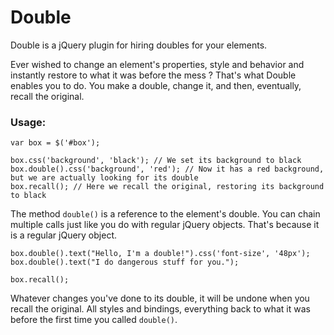 Double
======

Double is a jQuery plugin for hiring doubles for your elements.

Ever wished to change an element's properties, style and behavior and instantly restore to what it was before the mess ?
That's what Double enables you to do. You make a double, change it, and then, eventually, recall the original.

### Usage:

```
var box = $('#box');

box.css('background', 'black'); // We set its background to black
box.double().css('background', 'red'); // Now it has a red background, but we are actually looking for its double
box.recall(); // Here we recall the original, restoring its background to black
```

The method `double()` is a reference to the element's double. You can chain multiple calls just like you do with regular jQuery objects. That's because it is a regular jQuery object.

```
box.double().text("Hello, I'm a double!").css('font-size', '48px');
box.double().text("I do dangerous stuff for you.");

box.recall();
```

Whatever changes you've done to its double, it will be undone when you recall the original. All styles and bindings, everything back to what it was before the first time you called `double()`.
